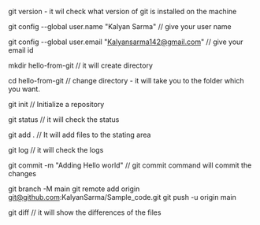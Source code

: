 git version - it wil check what version of git is installed on the machine

git config --global user.name "Kalyan Sarma" // give your user name

git config --global user.email "Kalyansarma142@gmail.com" // give your email id 

mkdir hello-from-git // it will create directory

cd hello-from-git // change directory - it will take you to the folder which you want.

git init // Initialize a repository

git status // it will check the status

git add . // It will add files to the stating area 

git log // it will check the logs

git commit -m "Adding Hello world"  // git commit command will commit the changes

git branch -M main
git remote add origin git@github.com:KalyanSarma/Sample_code.git
git push -u origin main

git diff // it will show the differences of the files